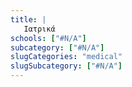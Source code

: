 ```yaml
---
title: |
   Ιατρικά
schools: ["#N/A"]
subcategory: ["#N/A"]
slugCategories: "medical"
slugSubcategory: ["#N/A"]
---
```


